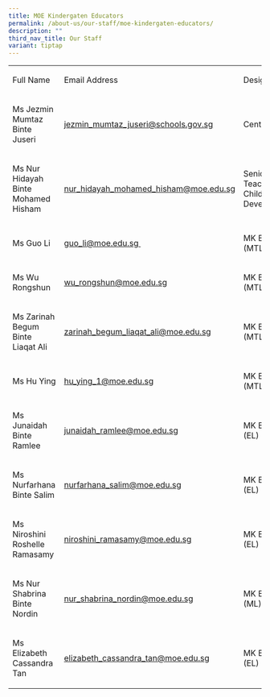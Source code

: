 ```yaml
---
title: MOE Kindergaten Educators
permalink: /about-us/our-staff/moe-kindergaten-educators/
description: ""
third_nav_title: Our Staff
variant: tiptap
---
```

<table>
<tbody>
<tr>
<td rowspan="1" colspan="1">
<p>Full Name</p>
</td>
<td rowspan="1" colspan="1">
<p>Email Address</p>
</td>
<td rowspan="1" colspan="1">
<p>Designation</p>
</td>
</tr>
<tr>
<td rowspan="1" colspan="1">
<p>Ms Jezmin Mumtaz Binte Juseri</p>
</td>
<td rowspan="1" colspan="1">
<p><a href="mailto:Jezmin_mumtaz_juseri@schools.gov.sg" rel="noopener noreferrer nofollow" target="_blank">jezmin_mumtaz_juseri@schools.gov.sg</a>
</p>
</td>
<td rowspan="1" colspan="1">
<p>Centre Head</p>
</td>
</tr>
<tr>
<td rowspan="1" colspan="1">
<p>Ms Nur Hidayah Binte Mohamed Hisham</p>
</td>
<td rowspan="1" colspan="1">
<p><a href="mailto:nur_hidayah_mohamed_hisham@moe.edu.sg" rel="noopener noreferrer nofollow" target="_blank">nur_hidayah_mohamed_hisham@moe.edu.sg</a>
</p>
</td>
<td rowspan="1" colspan="1">
<p>Senior Teacher - Child Development</p>
</td>
</tr>
<tr>
<td rowspan="1" colspan="1">
<p>Ms Guo Li</p>
</td>
<td rowspan="1" colspan="1">
<p><a href="mailto:guo_li@moe.edu.sg" rel="noopener noreferrer nofollow" target="_blank">guo_li@moe.edu.sg&nbsp;</a>
</p>
</td>
<td rowspan="1" colspan="1">
<p>MK Educator (MTL)</p>
</td>
</tr>
<tr>
<td rowspan="1" colspan="1">
<p>Ms Wu Rongshun</p>
</td>
<td rowspan="1" colspan="1">
<p><a href="mailto:wu_rongshun@moe.edu.sg" rel="noopener noreferrer nofollow" target="_blank">wu_rongshun@moe.edu.sg</a>
</p>
</td>
<td rowspan="1" colspan="1">
<p>MK Educator (MTL)</p>
</td>
</tr>
<tr>
<td rowspan="1" colspan="1">
<p>Ms Zarinah Begum Binte Liaqat Ali</p>
</td>
<td rowspan="1" colspan="1">
<p><a href="mailto:zarinah_begum_liaqat_ali@moe.edu.sg" rel="noopener noreferrer nofollow" target="_blank">zarinah_begum_liaqat_ali@moe.edu.sg</a>
</p>
</td>
<td rowspan="1" colspan="1">
<p>MK Educator (MTL)</p>
</td>
</tr>
<tr>
<td rowspan="1" colspan="1">
<p>Ms Hu Ying</p>
</td>
<td rowspan="1" colspan="1">
<p><a href="mailto:hu_ying_1@moe.edu.sg" rel="noopener noreferrer nofollow" target="_blank">hu_ying_1@moe.edu.sg</a>
</p>
</td>
<td rowspan="1" colspan="1">
<p>MK Educator (MTL)</p>
</td>
</tr>
<tr>
<td rowspan="1" colspan="1">
<p>Ms Junaidah Binte Ramlee</p>
</td>
<td rowspan="1" colspan="1">
<p><a href="mailto:junaidah_ramlee@moe.edu.sg" rel="noopener noreferrer nofollow" target="_blank">junaidah_ramlee@moe.edu.sg</a>
</p>
</td>
<td rowspan="1" colspan="1">
<p>MK Educator (EL)</p>
</td>
</tr>
<tr>
<td rowspan="1" colspan="1">
<p>Ms Nurfarhana Binte Salim</p>
</td>
<td rowspan="1" colspan="1">
<p><a href="mailto:nurfarhana_salim@moe.edu.sg" rel="noopener noreferrer nofollow" target="_blank">nurfarhana_salim@moe.edu.sg</a>
</p>
</td>
<td rowspan="1" colspan="1">
<p>MK Educator (EL)</p>
</td>
</tr>
<tr>
<td rowspan="1" colspan="1">
<p>Ms Niroshini Roshelle Ramasamy&nbsp;</p>
</td>
<td rowspan="1" colspan="1">
<p><a href="mailto:niroshini_ramasamy@moe.edu.sg" rel="noopener noreferrer nofollow" target="_blank">niroshini_ramasamy@moe.edu.sg</a>
</p>
</td>
<td rowspan="1" colspan="1">
<p>MK Educator (EL)</p>
</td>
</tr>
<tr>
<td rowspan="1" colspan="1">
<p>Ms Nur Shabrina Binte Nordin</p>
</td>
<td rowspan="1" colspan="1">
<p><a href="mailto:nur_shabrina_nordin@moe.edu.sg" rel="noopener noreferrer nofollow" target="_blank">nur_shabrina_nordin@moe.edu.sg</a>
</p>
</td>
<td rowspan="1" colspan="1">
<p>MK Educator (ML)</p>
</td>
</tr>
<tr>
<td rowspan="1" colspan="1">
<p>Ms Elizabeth Cassandra Tan</p>
</td>
<td rowspan="1" colspan="1">
<p><a href="mailto:elizabeth_cassandra_tan@moe.edu.sg" rel="noopener noreferrer nofollow" target="_blank">elizabeth_cassandra_tan@moe.edu.sg</a>
</p>
</td>
<td rowspan="1" colspan="1">
<p>MK Educator (EL)</p>
</td>
</tr>
</tbody>
</table>
<p></p>
